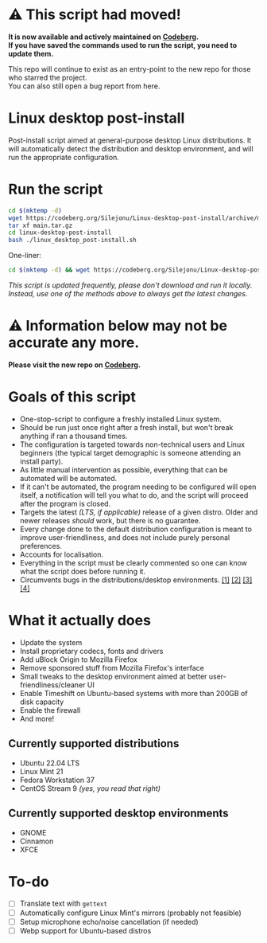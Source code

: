 # ⚠ This script had moved!

**It is now available and actively maintained on [Codeberg](https://codeberg.org/Silejonu/Linux-desktop-post-install).  
If you have saved the commands used to run the script, you need to update them.**

This repo will continue to exist as an entry-point to the new repo for those who starred the project.  
You can also still open a bug report from here.

# Linux desktop post-install
Post-install script aimed at general-purpose desktop Linux distributions. It will automatically detect the distribution and desktop environment, and will run the appropriate configuration.

# Run the script
```bash
cd $(mktemp -d)
wget https://codeberg.org/Silejonu/Linux-desktop-post-install/archive/main.tar.gz
tar xf main.tar.gz
cd linux-desktop-post-install
bash ./linux_desktop_post-install.sh
```
One-liner:
```bash
cd $(mktemp -d) && wget https://codeberg.org/Silejonu/Linux-desktop-post-install/archive/main.tar.gz && tar xf main.tar.gz && cd linux-desktop-post-install && bash ./linux_desktop_post-install.sh
```
*This script is updated frequently, please don't download and run it locally. Instead, use one of the methods above to always get the latest changes.*

# ⚠ Information below may not be accurate any more.
**Please visit the new repo on [Codeberg](https://codeberg.org/Silejonu/Linux-desktop-post-install).**

# Goals of this script
- One-stop-script to configure a freshly installed Linux system.
- Should be run just once right after a fresh install, but won't break anything if ran a thousand times.
- The configuration is targeted towards non-technical users and Linux beginners (the typical target demographic is someone attending an install party).
- As little manual intervention as possible, everything that can be automated will be automated.
- If it can't be automated, the program needing to be configured will open itself, a notification will tell you what to do, and the script will proceed after the program is closed.
- Targets the latest *(LTS, if applicable)* release of a given distro. Older and newer releases *should* work, but there is no guarantee.
- Every change done to the default distribution configuration is meant to improve user-friendliness, and does not include purely personal preferences.
- Accounts for localisation.
- Everything in the script must be clearly commented so one can know what the script does before running it.
- Circumvents bugs in the distributions/desktop environments. [[1]](https://github.com/flatpak/flatpak/issues/4831) [[2]](https://bugs.launchpad.net/ubuntu/+source/wslu/+bug/1971757) [[3]](https://github.com/linuxmint/linuxmint/issues/510) [[4]](https://github.com/linuxmint/linuxmint/issues/509)

# What it actually does
- Update the system
- Install proprietary codecs, fonts and drivers
- Add uBlock Origin to Mozilla Firefox
- Remove sponsored stuff from Mozilla Firefox's interface
- Small tweaks to the desktop environment aimed at better user-friendliness/cleaner UI
- Enable Timeshift on Ubuntu-based systems with more than 200GB of disk capacity
- Enable the firewall
- And more!

## Currently supported distributions
- Ubuntu 22.04 LTS
- Linux Mint 21
- Fedora Workstation 37
- CentOS Stream 9 *(yes, you read that right)*

## Currently supported desktop environments
- GNOME
- Cinnamon
- XFCE

# To-do
- [ ] Translate text with `gettext`
- [ ] Automatically configure Linux Mint's mirrors (probably not feasible)
- [ ] Setup microphone echo/noise cancellation (if needed)
- [ ] Webp support for Ubuntu-based distros
